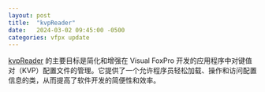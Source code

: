 ```yaml
---
layout: post
title:  "kvpReader"
date:   2024-03-02 09:45:00 -0500
categories: vfpx update
---
```


[kvpReader](https://github.com/Irwin1985/kvpReader) 的主要目标是简化和增强在 Visual FoxPro 开发的应用程序中对键值对（KVP）配置文件的管理。它提供了一个允许程序员轻松加载、操作和访问配置信息的类，从而提高了软件开发的简便性和效率。
